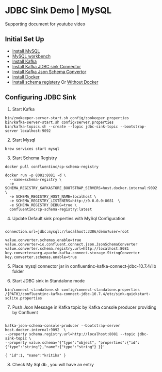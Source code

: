 

# JDBC Sink Demo | MySQL 

Supporting document for youtube video 

## Initial Set Up


* [Install MySQL](https://formulae.brew.sh/formula/mysql)
* [MySQL workbench](https://downloads.mysql.com/archives/workbench/)
* [Install Kafka](https://kafka.apache.org/quickstart)
* [Install Kafka JDBC sink Connector](https://www.confluent.io/hub/confluentinc/kafka-connect-jdbc)
* [Install Kafka Json Schema Convertor](https://www.confluent.io/hub/confluentinc/kafka-connect-json-schema-converter)
* [Install Docker](https://docs.docker.com/desktop/install/mac-install/)
* [Install schema registery](https://hub.docker.com/r/confluentinc/cp-schema-registry) Or [Without Docker](https://github.com/confluentinc/schema-registry)

## Configuring JDBC Sink


1. Start Kafka
```shell
bin/zookeeper-server-start.sh config/zookeeper.properties 
bin/kafka-server-start.sh config/server.properties
bin/kafka-topics.sh --create --topic jdbc-sink-topic --bootstrap-server localhost:9092
```
2. Start Mysql
```shell
brew services start mysql
```
3. Start Schema Registry
```shell
docker pull confluentinc/cp-schema-registry
```

```shell
docker run -p 8081:8081 -d \
  --name=schema-registry \
  -e SCHEMA_REGISTRY_KAFKASTORE_BOOTSTRAP_SERVERS=host.docker.internal:9092 \
  -e SCHEMA_REGISTRY_HOST_NAME=localhost \
  -e SCHEMA_REGISTRY_LISTENERS=http://0.0.0.0:8081  \
  -e SCHEMA_REGISTRY_DEBUG=true \
  confluentinc/cp-schema-registry:latest
```

4. Update Default sink properties with MySql Configuration
```shell

connection.url=jdbc:mysql://localhost:3306/demo?user=root

value.converter.schemas.enable=true
value.converter=io.confluent.connect.json.JsonSchemaConverter
value.converter.schema.registry.url=http://localhost:8081
key.converter=org.apache.kafka.connect.storage.StringConverter
key.converter.schemas.enable=true
```

5. Place mysql connector jar in confluentinc-kafka-connect-jdbc-10.7.4/lib folder

6. Start JDBC sink in Standalone mode
```shell
bin/connect-standalone.sh config/connect-standalone.properties /{PATH}/confluentinc-kafka-connect-jdbc-10.7.4/etc/sink-quickstart-sqlite.properties 
```

7. Push Json Message in Kafka topic by Kafka console producer providing by Confluent
```shell

kafka-json-schema-console-producer --bootstrap-server host.docker.internal:9092  \
--property schema.registry.url=http://localhost:8081 --topic jdbc-sink-topic \
--property value.schema='{"type":"object", "properties":{"id":{"type":"string"},"name":{"type":"string"} }}'
```

```shell
{ "id":1, "name":"kritika" }
```
8. Check My Sql db , you will have an entry
